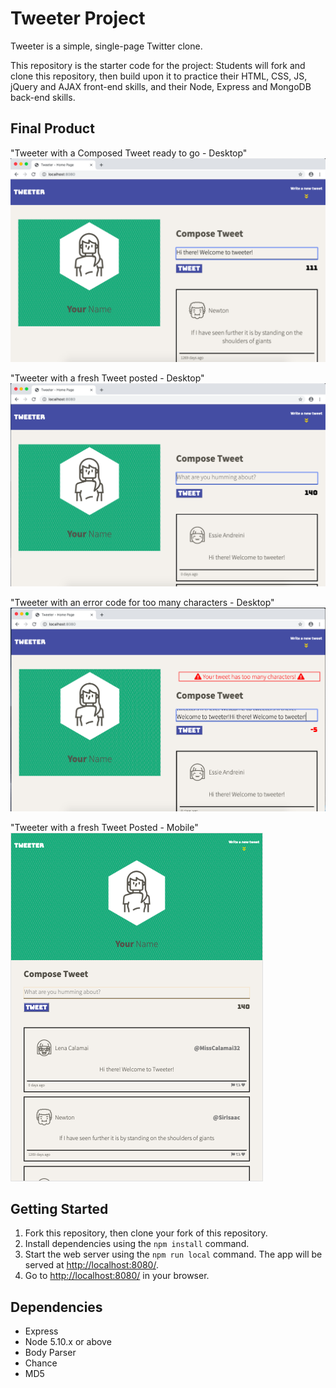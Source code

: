 # Tweeter Project

Tweeter is a simple, single-page Twitter clone.

This repository is the starter code for the project: Students will fork and clone this repository, then build upon it to practice their HTML, CSS, JS, jQuery and AJAX front-end skills, and their Node, Express and MongoDB back-end skills.

## Final Product
"Tweeter with a Composed Tweet ready to go - Desktop"
![](https://github.com/Bjam091/tweeter/blob/master/public/images/Desktop%20Page%20-%20Compose%20Tweet%20Showing.png?raw=true)

"Tweeter with a fresh Tweet posted - Desktop"
![](https://github.com/Bjam091/tweeter/blob/master/public/images/Desktop%20Page%20-%20Compose%20Tweet%20Posted.png?raw=true)

"Tweeter with an error code for too many characters - Desktop"
![](https://github.com/Bjam091/tweeter/blob/master/public/images/Desktop%20Page%20-%20Error%20for%20too%20many%20Characters.png?raw=true)

"Tweeter with a fresh Tweet Posted - Mobile"
![](https://github.com/Bjam091/tweeter/blob/master/public/images/Tablet%20Page%20-%20Composed%20Tweet%20Posted.png?raw=true)



## Getting Started

1. Fork this repository, then clone your fork of this repository.
2. Install dependencies using the `npm install` command.
3. Start the web server using the `npm run local` command. The app will be served at <http://localhost:8080/>.
4. Go to <http://localhost:8080/> in your browser.

## Dependencies

- Express
- Node 5.10.x or above
- Body Parser
- Chance
- MD5
